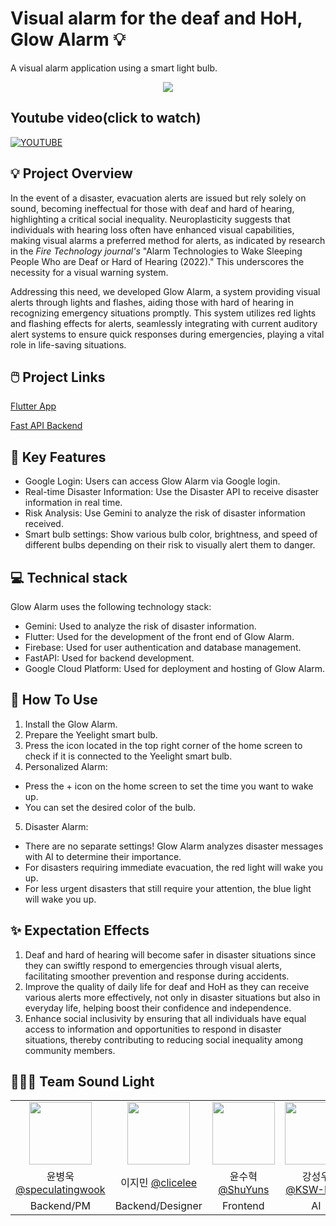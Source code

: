 # Visual alarm for the deaf and HoH, Glow Alarm 💡
A visual alarm application using a smart light bulb.

<p align="center">
  <img src="https://github.com/sound-light/.github/assets/131771046/7973a3fa-49ac-48e2-a145-6c9cfef63a73">
</p>

## Youtube video(click to watch)
[![YOUTUBE](https://github.com/sound-light/.github/assets/105579811/9b3ed493-156c-4ca8-ac04-913b0cc35fa6)](https://youtu.be/XQT0ta_FMbk?si=iK0I9bXUmV9ckVYG)

## 💡 Project Overview
In the event of a disaster, evacuation alerts are issued but rely solely on sound, becoming ineffectual for those with deaf and hard of hearing, highlighting a critical social inequality. Neuroplasticity suggests that individuals with hearing loss often have enhanced visual capabilities, making visual alarms a preferred method for alerts, as indicated by research in the *Fire Technology journal's* "Alarm Technologies to Wake Sleeping People Who are Deaf or Hard of Hearing (2022)." This underscores the necessity for a visual warning system.

Addressing this need, we developed Glow Alarm, a system providing visual alerts through lights and flashes, aiding those with hard of hearing in recognizing emergency situations promptly. This system utilizes red lights and flashing effects for alerts, seamlessly integrating with current auditory alert systems to ensure quick responses during emergencies, playing a vital role in life-saving situations.


## 🖱️ Project Links

[Flutter App](https://github.com/sound-light/sound_light_app)

[Fast API Backend](https://github.com/sound-light/sound-light-backend)


## 🔑 Key Features

- Google Login: Users can access Glow Alarm via Google login.
- Real-time Disaster Information: Use the Disaster API to receive disaster information in real time.
- Risk Analysis: Use Gemini to analyze the risk of disaster information received.
- Smart bulb settings: Show various bulb color, brightness, and speed of different bulbs depending on their risk to visually alert them to danger.


## 💻 Technical stack

Glow Alarm uses the following technology stack:

- Gemini: Used to analyze the risk of disaster information.
- Flutter: Used for the development of the front end of Glow Alarm.
- Firebase: Used for user authentication and database management.
- FastAPI: Used for backend development.
- Google Cloud Platform: Used for deployment and hosting of Glow Alarm.


## 📱 How To Use

1. Install the Glow Alarm.
2. Prepare the Yeelight smart bulb.
3. Press the icon located in the top right corner of the home screen to check if it is connected to the Yeelight smart bulb.
4. Personalized Alarm:
- Press the + icon on the home screen to set the time you want to wake up.
- You can set the desired color of the bulb.
  
5. Disaster Alarm:
- There are no separate settings! Glow Alarm analyzes disaster messages with AI to determine their importance.
- For disasters requiring immediate evacuation, the red light will wake you up.
- For less urgent disasters that still require your attention, the blue light will wake you up.



## ✨ Expectation Effects

1. Deaf and hard of hearing will become safer in disaster situations since they can swiftly respond to emergencies through visual alerts, facilitating smoother prevention and response during accidents.
2. Improve the quality of daily life for deaf and HoH as they can receive various alerts more effectively, not only in disaster situations but also in everyday life, helping boost their confidence and independence.
3.  Enhance social inclusivity by ensuring that all individuals have equal access to information and opportunities to respond in disaster situations, thereby contributing to reducing social inequality among community members.


## 🧑🏻‍💻 Team Sound Light 

|     |     |     |     |
|:---:|:---:|:---:|:---:|
|<img src="https://github.com/sound-light/.github/assets/131771046/5c967e14-ea13-4bbe-8b44-4bac8dc975ac" height="100px">|<img src="https://github.com/sound-light/.github/assets/131771046/e3639d69-8b2b-4000-9bc7-22b4d8a46fdd" height="100px">|<img src="https://github.com/sound-light/.github/assets/131771046/a31063e7-68d5-416d-bc48-f61f9bc11499" height="100px">|<img src="https://github.com/sound-light/.github/assets/131771046/9159c4ea-166b-4df8-9294-939bf7ce3f87" height="100px">|
|윤병욱 [@speculatingwook](https://github.com/speculatingwook)|이지민 [@clicelee](https://github.com/clicelee)|윤수혁 [@ShuYuns](https://github.com/ShuYuns)|강성우 [@KSW-KSM](https://github.com/KSW-KSM)|
|Backend/PM|Backend/Designer|Frontend|AI|


